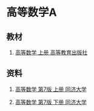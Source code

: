 # 高等数学A

## 教材

1. [高等数学 上册 高等教育出版社](https://www.lanzouw.com/b02ojyy8h) 

## 资料

1. [高等数学 第7版 上册 同济大学](https://www.lanzouw.com/b02ojyy8h)

2. [高等数学 第7版 下册 同济大学](https://www.aliyundrive.com/s/4bALcWJXirX)

